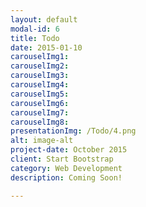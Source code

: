 ```yaml
---
layout: default
modal-id: 6
title: Todo
date: 2015-01-10
carouselImg1:
carouselImg2:
carouselImg3:
carouselImg4:
carouselImg5:
carouselImg6:
carouselImg7:
carouselImg8:
presentationImg: /Todo/4.png
alt: image-alt
project-date: October 2015
client: Start Bootstrap
category: Web Development
description: Coming Soon!

---
```

